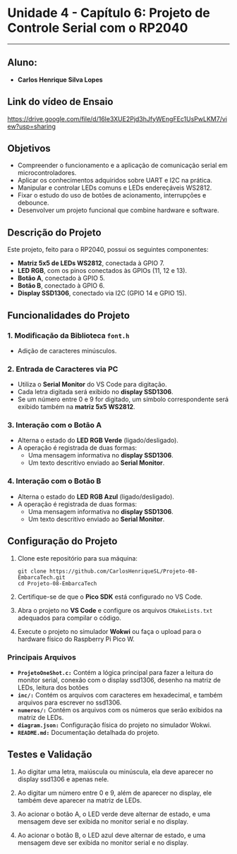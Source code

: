 # Unidade 4 - Capítulo 6: Projeto de Controle Serial com o RP2040

---

## Aluno: 
- **Carlos Henrique Silva Lopes**

## **Link do vídeo de Ensaio**
https://drive.google.com/file/d/16le3XUE2Pjd3hJfyWEngFEc1UsPwLKM7/view?usp=sharing

## Objetivos

- Compreender o funcionamento e a aplicação de comunicação serial em microcontroladores.
- Aplicar os conhecimentos adquiridos sobre UART e I2C na prática.
- Manipular e controlar LEDs comuns e LEDs endereçáveis WS2812.
- Fixar o estudo do uso de botões de acionamento, interrupções e debounce.
- Desenvolver um projeto funcional que combine hardware e software.

## Descrição do Projeto

Este projeto, feito para o RP2040, possui os seguintes componentes:

- **Matriz 5x5 de LEDs WS2812**, conectada à GPIO 7.
- **LED RGB**, com os pinos conectados às GPIOs (11, 12 e 13).
- **Botão A**, conectado à GPIO 5.
- **Botão B**, conectado à GPIO 6.
- **Display SSD1306**, conectado via I2C (GPIO 14 e GPIO 15).

## Funcionalidades do Projeto

### 1. Modificação da Biblioteca `font.h`
- Adição de caracteres minúsculos.

### 2. Entrada de Caracteres via PC
- Utiliza o **Serial Monitor** do VS Code para digitação.
- Cada letra digitada será exibido no **display SSD1306**.
- Se um número entre 0 e 9 for digitado, um símbolo correspondente será exibido também na **matriz 5x5 WS2812**.

### 3. Interação com o **Botão A**
- Alterna o estado do **LED RGB Verde** (ligado/desligado).
- A operação é registrada de duas formas:
  - Uma mensagem informativa no **display SSD1306**.
  - Um texto descritivo enviado ao **Serial Monitor**.

### 4. Interação com o **Botão B**
- Alterna o estado do **LED RGB Azul** (ligado/desligado).
- A operação é registrada de duas formas:
  - Uma mensagem informativa no **display SSD1306**.
  - Um texto descritivo enviado ao **Serial Monitor**.

## Configuração do Projeto

1. Clone este repositório para sua máquina:

   ```
   git clone https://github.com/CarlosHenriqueSL/Projeto-08-EmbarcaTech.git
   cd Projeto-08-EmbarcaTech
   ```

2. Certifique-se de que o **Pico SDK** está configurado no VS Code.

3. Abra o projeto no **VS Code** e configure os arquivos `CMakeLists.txt` adequados para compilar o código.

4. Execute o projeto no simulador **Wokwi** ou faça o upload para o hardware físico do Raspberry Pi Pico W.

### Principais Arquivos
- **`ProjetoOneShot.c:`** Contém a lógica principal para fazer a leitura do monitor serial, conexão com o display ssd1306, desenho na matriz de LEDs, leitura dos botões
- **`inc/:`** Contém os arquivos com caracteres em hexadecimal, e também arquivos para escrever no ssd1306.
- **`numeros/:`** Contém os arquivos com os números que serão exibidos na matriz de LEDs.
- **`diagram.json:`** Configuração física do projeto no simulador Wokwi.
- **`README.md:`** Documentação detalhada do projeto.


## Testes e Validação

1. Ao digitar uma letra, maiúscula ou minúscula, ela deve aparecer no display ssd1306 e apenas nele.
  
2. Ao digitar um número entre 0 e 9, além de aparecer no display, ele também deve aparecer na matriz de LEDs.

3. Ao acionar o botão A, o LED verde deve alternar de estado, e uma mensagem deve ser exibida no monitor serial e no display.

4. Ao acionar o botão B, o LED azul deve alternar de estado, e uma mensagem deve ser exibida no monitor serial e no display. 

